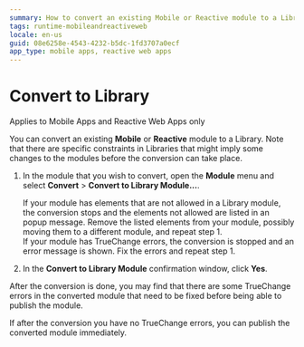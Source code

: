 ```yaml
---
summary: How to convert an existing Mobile or Reactive module to a Library.
tags: runtime-mobileandreactiveweb
locale: en-us
guid: 08e6258e-4543-4232-b5dc-1fd3707a0ecf
app_type: mobile apps, reactive web apps
---
```


# Convert to Library

<div class="info" markdown="1">

Applies to Mobile Apps and Reactive Web Apps only

</div>

You can convert an existing **Mobile** or **Reactive** module to a Library. Note that there are specific constraints in Libraries that might imply some changes to the modules before the conversion can take place.

1. In the module that you wish to convert, open the **Module** menu and select **Convert** > **Convert to Library Module...**.

    <div class="info" markdown="1">

    If your module has elements that are not allowed in a Library module, the conversion stops and the elements not allowed are listed in an popup message. Remove the listed elements from your module, possibly moving them to a different module, and repeat step 1.  
    If your module has TrueChange errors, the conversion is stopped and an error message is shown. Fix the errors and repeat step 1.

    </div>

1. In the **Convert to Library Module** confirmation window, click **Yes**.

After the conversion is done, you may find that there are some TrueChange errors in the converted module that need to be fixed before being able to publish the module.

If after the conversion you have no TrueChange errors, you can publish the converted module immediately.
